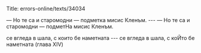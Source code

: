 Title: errors-online/texts/34034

— Но те са и старомодни — подметка мисис Кленъм. --- — Но те са и старомодни — подметНа мисис Кленъм.

се вгледа в шала, с които бе наметната --- се вгледа в шала, с коЙто бе наметната (глава XIV)
